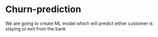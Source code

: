 # Churn-prediction
We are going to create ML model which will predict either customer is staying or exit from the bank
